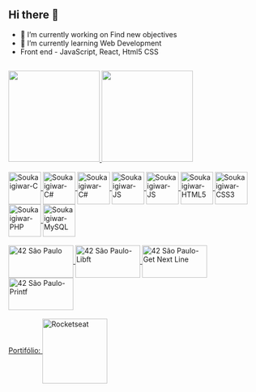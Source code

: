 ## Hi there 👋

- 🔭 I’m currently working on Find new objectives
- 🌱 I’m currently learning Web Development
- Front end - JavaScript, React, Html5 CSS


##

<div>
  <a href="https://github.com/Soukaigiwar">
  <img height="180em" src="https://github-readme-stats.vercel.app/api?username=Soukaigiwar&show_icons=true&theme=dracula&include_all_commits=true&count_private=true"/>
  <img height="180em" src="https://github-readme-stats.vercel.app/api/top-langs/?username=Soukaigiwar&layout=compact&langs_count=7&theme=dracula"/>
</div>
<div style="display: inline_block"><br>
  <img align="center" alt="Soukaigiwar-C" height="64" width="64" src="https://icongr.am/devicon/c-original.svg?size=64&color=currentColor">
  <img align="center" alt="Soukaigiwar-C#" height="64" width="64" src="https://icongr.am/devicon/csharp-original.svg?size=64&color=currentColor">
  <img align="center" alt="Soukaigiwar-C#" height="64" width="64" src="https://icongr.am/devicon/dot-net-original-wordmark.svg?size=64&color=currentColor)">
  <img align="center" alt="Soukaigiwar-JS" height="64" width="64" src="https://icongr.am/devicon/java-original-wordmark.svg?size=64&color=currentColor">
  <img align="center" alt="Soukaigiwar-JS" height="64" width="64" src="https://icongr.am/devicon/javascript-original.svg?size=64&color=currentColor">
  <img align="center" alt="Soukaigiwar-HTML5" height="64" width="64" src="https://icongr.am/devicon/html5-original.svg?size=64&color=currentColor">
  <img align="center" alt="Soukaigiwar-CSS3" height="64" width="64" src="https://icongr.am/devicon/css3-original.svg?size=64&color=currentColor">
  <img align="center" alt="Soukaigiwar-PHP" height="64" width="64" src="https://icongr.am/devicon/php-original.svg?size=64&color=currentColor">
  <img align="center" alt="Soukaigiwar-MySQL" height="64" width="64" src="https://icongr.am/devicon/mysql-original-wordmark.svg?size=64&color=currentColor">
</div>
<div style="display: inline_block"><br>
  <img align="center" alt="42 São Paulo" height="64" width="128" src="https://cdn.greatpages.com.br/www.42sp.org.br/1698611067/imagens/desktop/289143_1_20532.webp">
  <img align="center" alt="42 São Paulo-Libft" height="64" width="128" src="https://cdn.greatpages.com.br/www.42sp.org.br/1698611067/imagens/desktop/289143_1_20532.webp">
  <img align="center" alt="42 São Paulo-Get Next Line" height="64" width="128" src="https://cdn.greatpages.com.br/www.42sp.org.br/1698611067/imagens/desktop/289143_1_20532.webp">
  <img align="center" alt="42 São Paulo-Printf" height="64" width="128" src="https://cdn.greatpages.com.br/www.42sp.org.br/1698611067/imagens/desktop/289143_1_20532.webp">
</div>
  
<div style="display: inline_block"><br>
  <a href="https://soukaigiwar.github.io/portifolio" target="_blank">Portifólio: 
  <img align="center" alt="Rocketseat" width="128" src="https://fastfixinformatica.com.br/gh_img/rocketseat.png?size=128&color=currentColor">
  </a>
</div>
